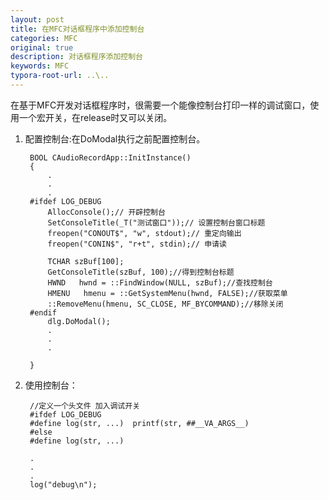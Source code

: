 ```yaml
---
layout: post
title: 在MFC对话框程序中添加控制台
categories: MFC
original: true
description: 对话框程序添加控制台
keywords: MFC
typora-root-url: ..\..
---
```




在基于MFC开发对话框程序时，很需要一个能像控制台打印一样的调试窗口，使用一个宏开关，在release时又可以关闭。

1. 配置控制台:在DoModal执行之前配置控制台。

		BOOL CAudioRecordApp::InitInstance()
		{
			.
			.
			.
		#ifdef LOG_DEBUG
			AllocConsole();// 开辟控制台
			SetConsoleTitle(_T("测试窗口"));// 设置控制台窗口标题
			freopen("CONOUT$", "w", stdout);// 重定向输出
			freopen("CONIN$", "r+t", stdin);// 申请读

			TCHAR szBuf[100];
			GetConsoleTitle(szBuf, 100);//得到控制台标题
			HWND   hwnd = ::FindWindow(NULL, szBuf);//查找控制台 
			HMENU   hmenu = ::GetSystemMenu(hwnd, FALSE);//获取菜单
			::RemoveMenu(hmenu, SC_CLOSE, MF_BYCOMMAND);//移除关闭
		#endif
			dlg.DoModal();
			.
			.
			.

		}

2. 使用控制台：

		//定义一个头文件 加入调试开关
		#ifdef LOG_DEBUG
		#define log(str, ...)  printf(str, ##__VA_ARGS__)
		#else
		#define log(str, ...) 

		.
		.
		.
		log("debug\n"); 







